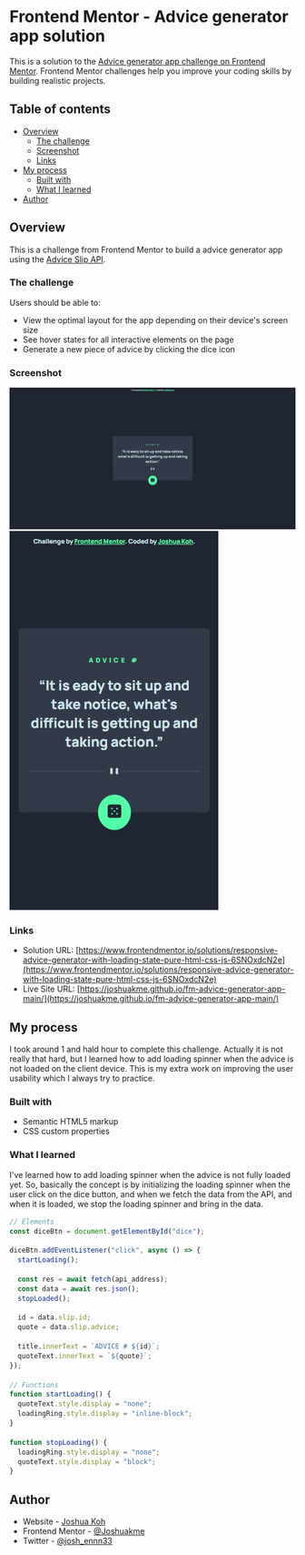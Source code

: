 # Frontend Mentor - Advice generator app solution

This is a solution to the [Advice generator app challenge on Frontend Mentor](https://www.frontendmentor.io/challenges/advice-generator-app-QdUG-13db). Frontend Mentor challenges help you improve your coding skills by building realistic projects.

## Table of contents

- [Overview](#overview)
  - [The challenge](#the-challenge)
  - [Screenshot](#screenshot)
  - [Links](#links)
- [My process](#my-process)
  - [Built with](#built-with)
  - [What I learned](#what-i-learned)
- [Author](#author)

## Overview

This is a challenge from Frontend Mentor to build a advice generator app using the [Advice Slip API](https://api.adviceslip.com).

### The challenge

Users should be able to:

- View the optimal layout for the app depending on their device's screen size
- See hover states for all interactive elements on the page
- Generate a new piece of advice by clicking the dice icon

### Screenshot

![Desktop View](./design/desktop-screenshot.jpg)
![Mobile View](./design/mobile-screenshot.jpg)

### Links

- Solution URL: [https://www.frontendmentor.io/solutions/responsive-advice-generator-with-loading-state-pure-html-css-js-6SNOxdcN2e](https://www.frontendmentor.io/solutions/responsive-advice-generator-with-loading-state-pure-html-css-js-6SNOxdcN2e)
- Live Site URL: [https://joshuakme.github.io/fm-advice-generator-app-main/](https://joshuakme.github.io/fm-advice-generator-app-main/)

## My process

I took around 1 and hald hour to complete this challenge. Actually it is not really that hard, but I learned how to add loading spinner when the advice is not loaded on the client device. This is my extra work on improving the user usability which I always try to practice.

### Built with

- Semantic HTML5 markup
- CSS custom properties

### What I learned

I've learned how to add loading spinner when the advice is not fully loaded yet. So, basically the concept is by initializing the loading spinner when the user click on the dice button, and when we fetch the data from the API, and when it is loaded, we stop the loading spinner and bring in the data.

```js
// Elements
const diceBtn = document.getElementById("dice");

diceBtn.addEventListener("click", async () => {
  startLoading();

  const res = await fetch(api_address);
  const data = await res.json();
  stopLoaded();

  id = data.slip.id;
  quote = data.slip.advice;

  title.innerText = `ADVICE # ${id}`;
  quoteText.innerText = `${quote}`;
});

// Functions
function startLoading() {
  quoteText.style.display = "none";
  loadingRing.style.display = "inline-block";
}

function stopLoading() {
  loadingRing.style.display = "none";
  quoteText.style.display = "block";
}
```

## Author

- Website - [Joshua Koh](https://github.com/Joshuakme)
- Frontend Mentor - [@Joshuakme](https://www.frontendmentor.io/profile/Joshuakme)
- Twitter - [@josh_ennn33](https://twitter.com/josh_ennn33)
